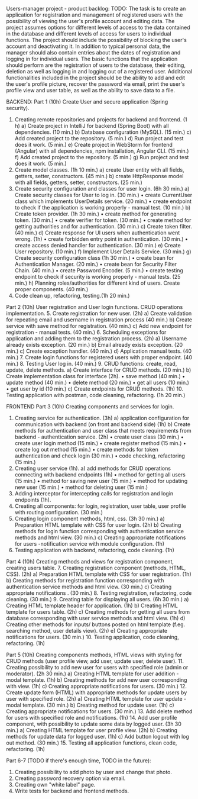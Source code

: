 Users-manager project - product backlog:
TODO:
The task is to create an application for registration and management of registered users with the possibility of viewing the user's profile account and editing data. The project assumes options for different levels of access to the data contained in the database and different levels of access for users to individual functions. The project should include the possibility of blocking the user's account and deactivating it. In addition to typical personal data, the manager should also contain entries about the dates of registration and logging in for individual users. The basic functions that the application should perform are the registration of users to the database, their editing, deletion as well as logging in and logging out of a registered user. Additional functionalities included in the project should be the ability to add and edit the user's profile picture, recover the password via email, print the user's profile view and user table, as well as the ability to save data to a file.

BACKEND: 
Part 1 (10h) Create User and secure application (Spring security).
1.	Creating remote repositories and projects for backend and frontend. (1 h)
a)	Create project in IntelliJ for backend (Spring Boot) with all dependencies. (10 min.)
b)	Database configuration (MySQL). (15 min.)
c)	Add created project to the repository. (5 min.)
d)	Run project and test does it work. (5 min.)
e)	Create project in WebStorm for frontend (Angular) with all dependencies, npm installation, Angular CLI. (15 min.)
f)	Add created project to the repository. (5 min.)
g)	Run project and test does it work. (5 min.)
2.	Create model classes. (1h 10 min.)
a)	create User entity with all fields, getters, setter, constructors. (45 min.)
b)	create HttpResponse model with all fields, getters, setter, constructors. (25 min.)
3.	Create security configuration and classes for user login. (6h 30 min.)
a)	Create security classes for User to log in. (30 min.)
•	create CurrentUser class which implements UserDetails service. (20 min.)
•	create endpoint to check if the application is working properly - manual test. (10 min.)
b)	Create token provider. (1h 30 min.)
•	create method for generating token. (30 min.)
•	create verifier for token. (30 min.)
•	create method for getting authorities and for authentication. (30 min.)
c)	Create token filter. (40 min.)
d)	Create response for UI users when authentication went wrong. (1h)
•	create forbidden entry point in authentication. (30 min.)
•	create access denied handler for authentication. (30 min.)
e)	Create User repository. (10 min.)
f)	Implement User Details Service. (30 min.)
g)	Create security configuration class (1h 30 min.)
•	create bean for Authentication Manager. (20 min.)
•	create bean for Security Filter Chain. (40 min.)
•	create Password Encoder. (5 min.)
•	create testing endpoint to check if security is working properly - manual tests. (25 min.)
h)	Planning roles/authorities for different kind of users. Create proper components. (40 min.)
4.	Code clean up, refactoring, testing.(1h 20 min.)

Part 2 (10h) User registration and User login functions. CRUD operations implementation.
5.	Create registration for new user. (2h)
a)	Create validation for repeating email and username in registration process (40 min.)
b)	Create service with save method for registration. (40 min.)
c)	Add new endpoint for registration  - manual tests. (40 min.)
6.	Scheduling exceptions for application and adding them to the registration process. (2h)
a)	Username already exists exception. (20 min.)
b)	Email already exists exception. (20 min.)
c)	Create exception handler. (40 min.)
d)	Application manual tests. (40 min.)
7.	Create login functions for registered users with proper endpoint. (40 min.)
8.	Testing User log in. (40 min.)
9.	CRUD functions: create, read, update, delete methods.
a)	Create interface for CRUD methods. (20 min.)
b)	Create implementation class for interface (2h).
•	save method (40 min.)
•	update method (40 min.)
•	delete method (20 min.)
•	get all users (10 min.)
•	get user by id (10 min.)
c)	Create endpoints for CRUD methods. (1h)
10.	Testing application with postman, code cleaning, refactoring. (1h 20 min.)


FRONTEND
Part 3 (10h) Creating components and services for login. 
1.	Creating service for authentication. (3h)
a)	application configuration for communication with backend (on front and backend side) (1h)
b)	Create methods for authentication and user class that meets requirements from backend - authentication service. (2h)
•	create user class (30 min.)
•	create user login method (15 min.)
•	create register method (15 min.)
•	create log out method (15 min.)
•	create methods for token authentication and check login (30 min.)
•	code checking, refactoring (15 min.)
2.	Creating user service (1h).
a)	add methods for CRUD operations connecting with backend endpoints (1h)
•	method for getting all users (15 min.)
•	method for saving new user (15 min.)
•	method for updating new user (15 min.)
•	method for deleting user (15 min.)
3.	Adding interceptor for intercepting calls for registration and login endpoints (1h).
4.	Creating all components: for login, registration, user table, user profile with routing configuration. (30 min.)
5.	Creating login component methods, html, css. (3h 30 min.)
a)	Preparation HTML template with CSS for user login. (2h)
b)	Creating methods for login function corresponding with authentication service methods and html view. (30 min.)
c)	Creating appropriate notifications for users -notification service with module configuration. (1h)
6.	Testing application with backend, refactoring, code cleaning. (1h)

Part 4 (10h) Creating methods and views for registration component, creating users table.
7.	Creating registration component (methods, HTML, CSS). (2h)
a)	Preparation HTML template with CSS for user registration. (1h)
b)	Creating methods for registration function corresponding with authentication service methods and html view. (30 min.)
c)	Creating appropriate notifications . (30 min.)
8.	Testing registration, refactoring, code cleaning. (30 min.)
9.	 Creating table for displaying all users. (6h 30 min.)
a)	Creating HTML template header for application. (1h)
b)	Creating HTML template for users table. (2h)
c)	Creating methods for getting all users from database corresponding with user service methods and html view. (1h)
d)	Creating other methods for inputs/ buttons posted on html template (f.eg. searching method, user details view). (2h)
e)	Creating appropriate notifications for users. (30 min.)
10.	Testing application, code cleaning, refactoring. (1h)

Part 5 (10h) Creating components methods, HTML views with styling for CRUD methods (user profile view, add user, update user, delete user).
11.	Creating possibility to add new user for users with specified role (admin or moderator). (2h 30 min.)
a)	Creating HTML template for user addition - modal template. (1h)
b)	Creating methods for add new user corresponding with view. (1h)
c)	Creating appropriate notifications for users. (30 min.)
12.	Create update form (HTML) with appropriate methods for update users by user with specified role. (2h)
a)	Creating HTML template for user update - modal template. (30 min.)
b)	Creating method for update user. (1h)
c)	Creating appropriate notifications for users. (30 min.)
13.	Add delete method for users with specified role and notifications. (1h)
14.	Add user profile component, with possibility to update some data by logged user. (3h 30 min.)
a)	Creating HTML template for user profile view. (2h)
b)	Creating methods for update data for logged user. (1h)
c)	Add button logout with log out method. (30 min.)
15.	Testing all application functions, clean code, refactoring. (1h)

Part 6-7 (TODO if there's  enough time, TODO in the future):
1.	Creating possibility to add photo by user and change that photo.
2.	Creating password recovery option via email.
3.	Creating own "white label" page.
4.	Write tests for backend and frontend methods.
